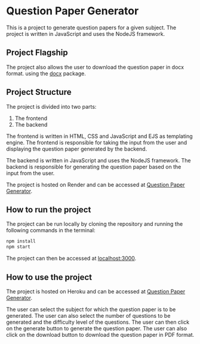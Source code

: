 <!-- README FOR THE PROJECT Question Paper Generator -->
# Question Paper Generator
This is a project to generate question papers for a given subject. The project is written in JavaScript and uses the NodeJS framework. 

## Project Flagship

The project also allows the user to download the question paper in docx format. using the [docx](https://www.npmjs.com/package/docx) package. 

## Project Structure
The project is divided into two parts:
1. The frontend
2. The backend

The frontend is written in HTML, CSS and JavaScript and EJS as templating engine. The frontend is responsible for taking the input from the user and displaying the question paper generated by the backend.

The backend is written in JavaScript and uses the NodeJS framework. The backend is responsible for generating the question paper based on the input from the user.

The project is hosted on Render and can be accessed at [Question Paper Generator](https://questions-generator.onrender.com/).

## How to run the project
The project can be run locally by cloning the repository and running the following commands in the terminal:
```bash
npm install
npm start
```
The project can then be accessed at [localhost:3000](http://localhost:3000/).

## How to use the project
The project is hosted on Heroku and can be accessed at [Question Paper Generator](https://questions-generator.onrender.com/). 

The user can select the subject for which the question paper is to be generated. The user can also select the number of questions to be generated and the difficulty level of the questions. The user can then click on the generate button to generate the question paper. The user can also click on the download button to download the question paper in PDF format.

